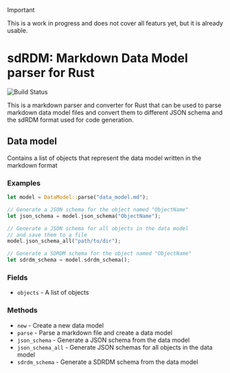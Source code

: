 > [!IMPORTANT]
> This is a work in progress and does not cover all featurs yet, but it is already usable.

# sdRDM: Markdown Data Model parser for Rust

![Build Status](https://github.com/JR-1991/sdrdm.rs/actions/workflows/test.yml/badge.svg)

This is a markdown parser and converter for Rust that can be used to parse markdown data model files and convert them to different JSON schema and the sdRDM format used for code generation.

## Data model

Contains a list of objects that represent the data model
written in the markdown format

### Examples

```rust
let model = DataModel::parse("data_model.md");

// Generate a JSON schema for the object named "ObjectName"
let json_schema = model.json_schema("ObjectName");

// Generate a JSON schema for all objects in the data model
// and save them to a file
model.json_schema_all("path/to/dir");

// Generate a SDRDM schema for the object named "ObjectName"
let sdrdm_schema = model.sdrdm_schema();
```

### Fields

* `objects` - A list of objects

### Methods

* `new` - Create a new data model
* `parse` - Parse a markdown file and create a data model
* `json_schema` - Generate a JSON schema from the data model
* `json_schema_all` - Generate JSON schemas for all objects in the data model
* `sdrdm_schema` - Generate a SDRDM schema from the data model
